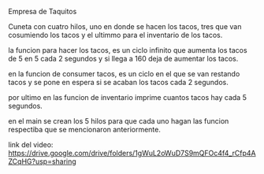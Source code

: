 Empresa de Taquitos

Cuneta con cuatro hilos, uno en donde se hacen los tacos, tres que van cosumiendo los tacos y el ultimmo para el inventario de los tacos.

la funcion para hacer los tacos, es un ciclo infinito que aumenta los tacos de 5 en 5 cada 2 segundos y si llega a 160 deja de aumentar los tacos.

en la funcion de consumer tacos, es un ciclo en el que se van restando tacos y se pone en espera si se acaban los tacos cada 2 segundos. 

por ultimo en las funcion de inventario imprime cuantos tacos hay cada 5 segundos.

en el main se crean los 5 hilos para que cada uno hagan las funcion respectiba que se mencionaron anteriormente.

link del video: https://drive.google.com/drive/folders/1gWuL2oWuD7S9mQFOc4f4_rCfp4AZCqHG?usp=sharing 